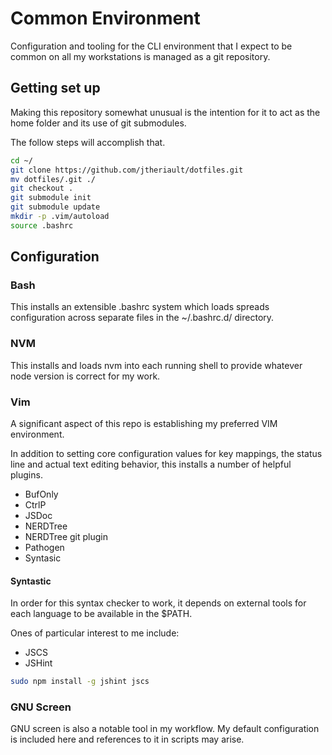 # Common Environment 
Configuration and tooling for the CLI environment that I expect to be common on
all my workstations is managed as a git repository.

## Getting set up
Making this repository somewhat unusual is the intention for it to act as the 
home folder and its use of git submodules.

The follow steps will accomplish that.

```bash
cd ~/
git clone https://github.com/jtheriault/dotfiles.git
mv dotfiles/.git ./
git checkout .
git submodule init
git submodule update
mkdir -p .vim/autoload
source .bashrc
```

## Configuration
### Bash
This installs an extensible .bashrc system which loads spreads configuration 
across separate files in the ~/.bashrc.d/ directory.

### NVM
This installs and loads nvm into each running shell to provide whatever node
version is correct for my work.

### Vim
A significant aspect of this repo is establishing my preferred VIM environment.

In addition to setting core configuration values for key mappings, the status 
line and actual text editing behavior, this installs a number of helpful
plugins.

* BufOnly
* CtrlP
* JSDoc
* NERDTree
* NERDTree git plugin
* Pathogen
* Syntasic

#### Syntastic
In order for this syntax checker to work, it depends on external tools for each
language to be available in the $PATH. 

Ones of particular interest to me include:
* JSCS
* JSHint

```bash
sudo npm install -g jshint jscs
```
### GNU Screen
GNU screen is also a notable tool in my workflow. My default configuration is
included here and references to it in scripts may arise.
